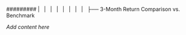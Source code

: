 ######### |   |   |   |   |   |   |   |   ├── 3-Month Return Comparison vs. Benchmark

*Add content here*